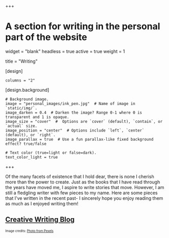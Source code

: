 +++
# A section for writing in the personal part of the website 

widget = "blank"
headless = true
active = true
weight = 1

title = "Writing"

[design]

	columns = "2"

[design.background]
	


	# Background image.
	image = "personal_images/ink_pen.jpg"  # Name of image in `static/img/`.
	image_darken = 0.4  # Darken the image? Range 0-1 where 0 is transparent and 1 is opaque.
	image_size = "cover"  #  Options are `cover` (default), `contain`, or `actual` size.
	image_position = "center"  # Options include `left`, `center` (default), or `right`.
	image_parallax = true  # Use a fun parallax-like fixed background effect? true/false

	# Text color (true=light or false=dark).
	text_color_light = true
+++

Of the many facets of existence that I hold dear, there is none I cherish more than the power to create. Just as the books that I have read through the years have moved me, I aspire to write stories that move. However, I am still a fledgling writer with few pieces to my name. Here are some pieces that I've written in the recent past- I sincerely hope you enjoy reading them as much as I enjoyed writing them!

## [Creative Writing Blog](https://medium.com/@milind.blaze9)

<sub><sup>Image credits: [Photo from Pexels](https://www.pexels.com/photo/blank-bloom-blossom-business-356372/)</sup></sub>